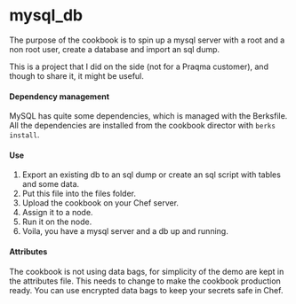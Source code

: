 # mysql_db

The purpose of the cookbook is to spin up a mysql server with a root and a non root user, create a database and import an sql dump.

This is a project that I did on the side (not for a Praqma customer), and though to share it, it might be useful.

#### Dependency management
MySQL has quite some dependencies, which is managed with the Berksfile. All the dependencies are installed from the cookbook director with `berks install`.

#### Use

1) Export an existing db to an sql dump or create an sql script with tables and some data.
2) Put this file into the files folder.
3) Upload the cookbook on your Chef server.
4) Assign it to a node.
5) Run it on the node.
6) Voila, you have a mysql server and a db up and running.

#### Attributes

The cookbook is not using data bags, for simplicity of the demo are kept in the attributes file. This needs to change to make the cookbook production ready. You can use encrypted data bags to keep your secrets safe in Chef.
